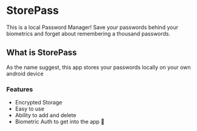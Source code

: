 # StorePass
This is a local Password Manager! Save your passwords behind your biometrics and forget about remembering a thousand passwords.

## What is StorePass
As the name suggest, this app stores your passwords locally on your own android device

### Features
* Encrypted Storage
* Easy to use
* Ability to add and delete
* Biometric Auth to get into the app 🤫


